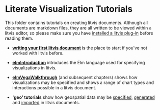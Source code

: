 # Literate Visualization Tutorials

This folder contains tutorials on creating litvis documents.
Although all documents are markdown files, they are all written to be viewed within a litvis editor, so please make sure you have [installed a litvis plug-in](../../README.md) before reading them.

*   **[writing your first litvis document](intrduction/intro1.md)** is the place to start if you've not worked with litvis before.

-   **[elmIntroduction](introducingElm/elmIntroduction1.md)** introduces the Elm language used for specifying visualizations in litvis.

*   **[elmVegaWalkthrough](elmVegaWalkthrough/elmVegaWalkthrough1.md)** (and subsequent chapters) shows how visualizations may be specified and shows a range of chart types and interactions possible in a litvis document.

-   **'geo' tutorials** show how geospatial data may be [specified](geoTutorials/geoFormats.md), [generated](geoTutorials/geoGenerating.md) and [imported](geoTutorials/geoImporting.md) in litvis documents.
